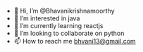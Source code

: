 - 👋 Hi, I’m @Bhavanikrishnamoorthy
- 👀 I’m interested in java
- 🌱 I’m currently learning reactjs
- 💞️ I’m looking to collaborate on python
- 📫 How to reach me bhvani13@gmail.com

<!---
Bhavanikrishnamoorthy/Bhavanikrishnamoorthy is a ✨ special ✨ repository because its `README.md` (this file) appears on your GitHub profile.
You can click the Preview link to take a look at your changes.
--->
